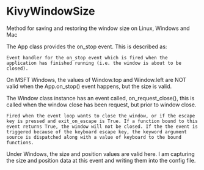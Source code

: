 # KivyWindowSize
Method for saving and restoring the window size on Linux, Windows and Mac

The App class provides the on_stop event.  This is described as:

    Event handler for the on_stop event which is fired when the application has finished running (i.e. the window is about to be closed).

On MSFT Windows, the values of Window.top and Window.left are NOT valid when the App.on_stop() event happens, but the size is valid.

The Window class instance has an event called, on_request_close(), this is called when the window close has been request, but prior to window close. 

    Fired when the event loop wants to close the window, or if the escape key is pressed and exit_on_escape is True. If a function bound to this event returns True, the window will not be closed. If the the event is triggered because of the keyboard escape key, the keyword argument source is dispatched along with a value of keyboard to the bound functions.

Under Windows, the size and position values are valid here.  I am capturing the size and position data at this event and writing them into the config file.


